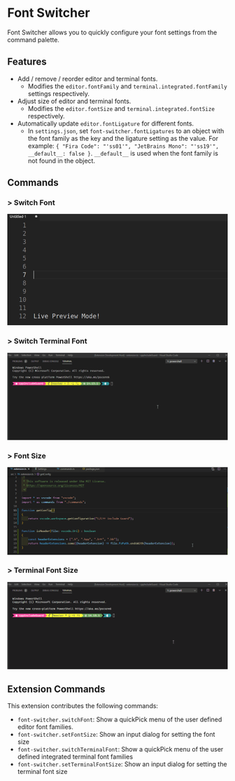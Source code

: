 # Font Switcher

 Font Switcher allows you to quickly configure your font settings from the command palette.

## Features

- Add / remove / reorder editor and terminal fonts.
    - Modifies the `editor.fontFamily` and `terminal.integrated.fontFamily` settings respectively.
- Adjust size of editor and terminal fonts.
    - Modifies the `editor.fontSize` and `terminal.integrated.fontSize` respectively.
- Automatically update `editor.fontLigature` for different fonts.
    - In `settings.json`, set `font-switcher.fontLigatures` to an object with the font family as the key and the ligature setting as the value. For example: `{ "Fira Code": "'ss01'", "JetBrains Mono": "'ss19'", __default__: false }`. `__default__` is used when the font family is not found in the object.

## Commands

### > Switch Font

![live preview menu in action for editor font](screenshots/ChangeEditorFont.gif)

### > Switch Terminal Font

![live preview menu in action for terminal font](screenshots/ChangeTerminalFont.gif)

### > Font Size

![changing editor font size](screenshots/ChangeEditorFontSize.gif)

### > Terminal Font Size

![changing terminal font size](screenshots/ChangeTerminalFontSize.gif)

## Extension Commands

This extension contributes the following commands:

- `font-switcher.switchFont`: Show a quickPick menu of the user defined editor font families.
- `font-switcher.setFontSize`: Show an input dialog for setting the font size
- `font-switcher.switchTerminalFont`: Show a quickPick menu of the user defined integrated terminal font families
- `font-switcher.setTerminalFontSize`: Show an input dialog for setting the terminal font size